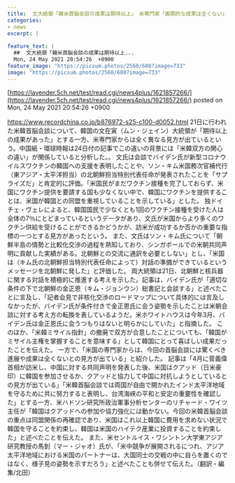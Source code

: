 ```yaml
---
title:  文大統領「韓米首脳会談の成果は期待以上」　米専門家「画期的な成果は全くない」  
categories:
- news
excerpt: |
  
feature_text: |
  ##  文大統領「韓米首脳会談の成果は期待以上...
  Mon, 24 May 2021 20:54:26  +0900
feature_image: "https://picsum.photos/2560/600?image=733"
image: "https://picsum.photos/2560/600?image=733"
---
```


[https://lavender.5ch.net/test/read.cgi/news4plus/1621857266/](https://lavender.5ch.net/test/read.cgi/news4plus/1621857266/)
posted on Mon, 24 May 2021 20:54:26  +0900

<!--more-->

https://www.recordchina.co.jp/b876972-s25-c100-d0052.html 21日に行われた米韓首脳会談について、韓国の文在寅（ムン・ジェイン）大統領が「期待以上の成果があった」とする一方、米専門家からは全く異なる見方が出ているという。中国紙・環球時報は24日付の記事でこの違いの背景には「米韓双方の関心の違い」が関係していると分析した。。 文氏は会談でバイデン氏が新型コロナウイルスワクチンの韓国への支援を表明したことや、ソン・キム米国務次官補代行（東アジア・太平洋担当）の北朝鮮担当特別代表任命が発表されたことを「サプライズだ」と肯定的に評価。「米国民がまだワクチン接種を完了しておらず、米国にワクチン提供を要請する国も少なくない中で、韓国にワクチンを提供することは、米国が韓国との同盟を重視していることを示している」とした。 独ドイチェ・ヴェレによると、韓国国民で少なくとも1回のワクチン接種を受けた人は全体の7％にとどまっているというデータがあり、文氏が米国からより多くのワクチン供給を受けることができるかどうかが、訪米が成功するか否かの重要な指標の一つとする見方があったという。 また、文氏はソン・キム氏について「朝鮮半島の情勢と比較化交渉の過程を熟知しており、シンガポールでの米朝共同声明に貢献した実績がある。北朝鮮との交流に通訳を必要としない」とし、「米国は（キム氏の北朝鮮担当特別代表任命によって）対話の準備ができているというメッセージを北朝鮮に発した」と評価した。 両大統領は21日、北朝鮮と核兵器に関する対話を積極的に推進する考えを示した。記事は、バイデン氏が「適切な条件の下で北朝鮮の金正恩（キム・ジョンウン）総書記と会談する」と述べたことに言及し、「記者会見で非核化交渉のロードマップについて具体的には言及しなかったが、バイデン氏が条件付きで金正恩氏に会う姿勢を示したことは米朝会談に対する考え方の転換を表しているようだ。米ホワイトハウスは今年3月、バイデン氏は金正恩氏に会うつもりはないと明らかにしていた」と指摘した。 このほか、「米韓ミサイル指針」の撤廃で双方が合意したことについても、「韓国がミサイル主権を掌握することを意味する」として韓国にとって喜ばしい成果だったことを伝えた。 一方で、「米国の専門家からは、今回の首脳会談には驚くべき進展や成果は全くないとの見方が出ている」と紹介した。 記事は「4月に菅義偉首相が訪米し、中国に対する共同声明を発表した後、米国はクアッド（日米豪印）に韓国を参加させるか、クアッドと協力して中国に対抗しようとしているとの見方が出ている」「米韓首脳会談では両国が自由で開かれたインド太平洋地域を守るために共に努力すると表明し、台湾海峡の平和と安定の重要性を確認した」とする一方、米ハドソン研究所政治軍事分析センターのリチャード・ワイツ主任が「韓国はクアッドへの参加や協力強化には動かない。今回の米韓首脳会談の重点は同盟関係の再確認であり、米国はこれ以上韓国に費用を求めない状況で韓国を守ることを約束し、韓国は米国のハイテク産業に投資することを約束した」と述べたことを伝えた。 また、米セントルイス・ワシントン大学東アジア研究教授の馬釗（マー・ジャオ）氏が、「米中競争が展開されるにつれ、アジア太平洋地域における米国のパートナーは、大国同士の交戦の中に自らを置くのではなく、様子見の姿勢を示すだろう」と述べたことも併せて伝えた。（翻訳・編集/北田）
